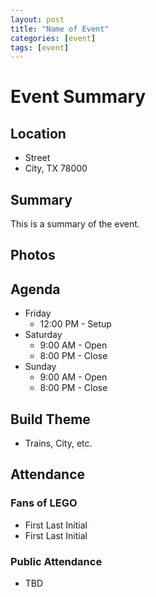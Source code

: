 ```yaml
---
layout: post
title: "Name of Event"
categories: [event]
tags: [event]
---
```


# Event Summary

## Location
- Street
- City, TX 78000

## Summary

This is a summary of the event.

## Photos



## Agenda

* Friday
   * 12:00 PM - Setup
* Saturday
   * 9:00 AM - Open
   * 8:00 PM - Close
* Sunday
   * 9:00 AM - Open
   * 8:00 PM - Close


## Build Theme
- Trains, City, etc.

## Attendance

### Fans of LEGO
* First Last Initial
* First Last Initial

### Public Attendance
* TBD
